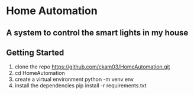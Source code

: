 # Home Automation

## A system to control the smart lights in my house

## Getting Started

1. clone the repo https://github.com/ckam03/HomeAutomation.git
2. cd HomeAutomation
3. create a virtual environment python -m venv env
4. install the dependencies pip install -r requirements.txt
